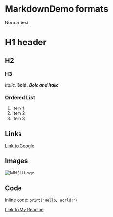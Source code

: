 # MarkdownDemo formats

Normal text 

# H1 header
## H2
### H3


*Italic,*
**Bold,**
***Bold and Italic***

### Ordered List

1. Item 1
2. Item 2
3. Item 3

## Links

[Link to Google](https://www.bing.com/)

## Images

![MNSU Logo](https://upload.wikimedia.org/wikipedia/en/thumb/5/5a/Minnesota_State_Mavericks_logo.svg/1200px-Minnesota_State_Mavericks_logo.svg.png)

## Code

Inline code: `print("Hello, World!")`


[Link to My Readme](https://github.com/MelanShifa/melan-shifa#readme)
